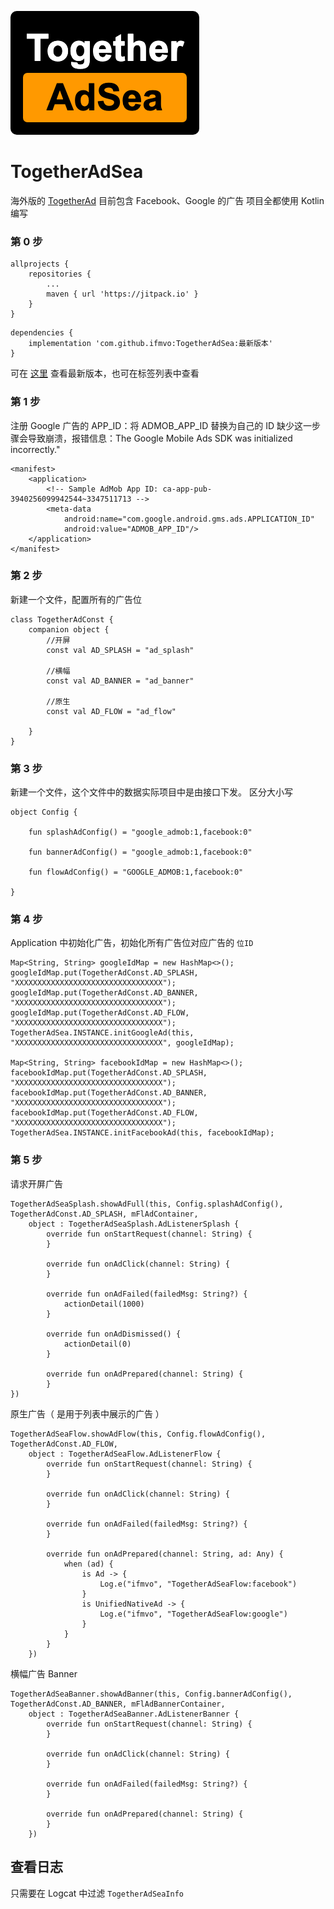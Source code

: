![TogetherAdSea](app/src/main/res/mipmap-xxhdpi/ic_logo.png)

# TogetherAdSea 

海外版的 [TogetherAd](http://a.i33.tv:3000/rocky/TogetherAd-Pro) 目前包含 Facebook、Google 的广告
项目全都使用 Kotlin 编写

### 第 0 步
```
allprojects {
    repositories {
        ...
        maven { url 'https://jitpack.io' }
    }
}
```
```
dependencies {
    implementation 'com.github.ifmvo:TogetherAdSea:最新版本'
}
```
可在 [这里](https://jitpack.io/#ifmvo/TogetherAdSea) 查看最新版本，也可在标签列表中查看

### 第 1 步
注册 Google 广告的 APP_ID：将 ADMOB_APP_ID 替换为自己的 ID
缺少这一步骤会导致崩溃，报错信息：The Google Mobile Ads SDK was initialized incorrectly."
```
<manifest>
    <application>
        <!-- Sample AdMob App ID: ca-app-pub-3940256099942544~3347511713 -->
        <meta-data
            android:name="com.google.android.gms.ads.APPLICATION_ID"
            android:value="ADMOB_APP_ID"/>
    </application>
</manifest>
```

### 第 2 步
新建一个文件，配置所有的广告位
```
class TogetherAdConst {
    companion object {
        //开屏
        const val AD_SPLASH = "ad_splash"

        //横幅
        const val AD_BANNER = "ad_banner"

        //原生
        const val AD_FLOW = "ad_flow"

    }
}
```

### 第 3 步
新建一个文件，这个文件中的数据实际项目中是由接口下发。
区分大小写
```
object Config {

    fun splashAdConfig() = "google_admob:1,facebook:0"

    fun bannerAdConfig() = "google_admob:1,facebook:0"

    fun flowAdConfig() = "GOOGLE_ADMOB:1,facebook:0"

}
```
### 第 4 步
Application 中初始化广告，初始化所有广告位对应广告的 ``位ID``
```
Map<String, String> googleIdMap = new HashMap<>();
googleIdMap.put(TogetherAdConst.AD_SPLASH, "XXXXXXXXXXXXXXXXXXXXXXXXXXXXXXXXX");
googleIdMap.put(TogetherAdConst.AD_BANNER, "XXXXXXXXXXXXXXXXXXXXXXXXXXXXXXXXX");
googleIdMap.put(TogetherAdConst.AD_FLOW, "XXXXXXXXXXXXXXXXXXXXXXXXXXXXXXXXX");
TogetherAdSea.INSTANCE.initGoogleAd(this, "XXXXXXXXXXXXXXXXXXXXXXXXXXXXXXXXX", googleIdMap);

Map<String, String> facebookIdMap = new HashMap<>();
facebookIdMap.put(TogetherAdConst.AD_SPLASH, "XXXXXXXXXXXXXXXXXXXXXXXXXXXXXXXXX");
facebookIdMap.put(TogetherAdConst.AD_BANNER, "XXXXXXXXXXXXXXXXXXXXXXXXXXXXXXXXX");
facebookIdMap.put(TogetherAdConst.AD_FLOW, "XXXXXXXXXXXXXXXXXXXXXXXXXXXXXXXXX");
TogetherAdSea.INSTANCE.initFacebookAd(this, facebookIdMap);
```

### 第 5 步
请求开屏广告
```
TogetherAdSeaSplash.showAdFull(this, Config.splashAdConfig(), TogetherAdConst.AD_SPLASH, mFlAdContainer,
    object : TogetherAdSeaSplash.AdListenerSplash {
        override fun onStartRequest(channel: String) {
        }
    
        override fun onAdClick(channel: String) {
        }
    
        override fun onAdFailed(failedMsg: String?) {
            actionDetail(1000)
        }
    
        override fun onAdDismissed() {
            actionDetail(0)
        }
    
        override fun onAdPrepared(channel: String) {
        }
})
```

原生广告（ 是用于列表中展示的广告 ）
```
TogetherAdSeaFlow.showAdFlow(this, Config.flowAdConfig(), TogetherAdConst.AD_FLOW,
    object : TogetherAdSeaFlow.AdListenerFlow {
        override fun onStartRequest(channel: String) {
        }

        override fun onAdClick(channel: String) {
        }

        override fun onAdFailed(failedMsg: String?) {
        }

        override fun onAdPrepared(channel: String, ad: Any) {
            when (ad) {
                is Ad -> {
                    Log.e("ifmvo", "TogetherAdSeaFlow:facebook")
                }
                is UnifiedNativeAd -> {
                    Log.e("ifmvo", "TogetherAdSeaFlow:google")
                }
            }
        }
    })
```

横幅广告 Banner
```
TogetherAdSeaBanner.showAdBanner(this, Config.bannerAdConfig(), TogetherAdConst.AD_BANNER, mFlAdBannerContainer, 
    object : TogetherAdSeaBanner.AdListenerBanner {
        override fun onStartRequest(channel: String) {
        }

        override fun onAdClick(channel: String) {
        }

        override fun onAdFailed(failedMsg: String?) {
        }

        override fun onAdPrepared(channel: String) {
        }
    })
```

## 查看日志
只需要在 Logcat 中过滤 ``TogetherAdSeaInfo``


